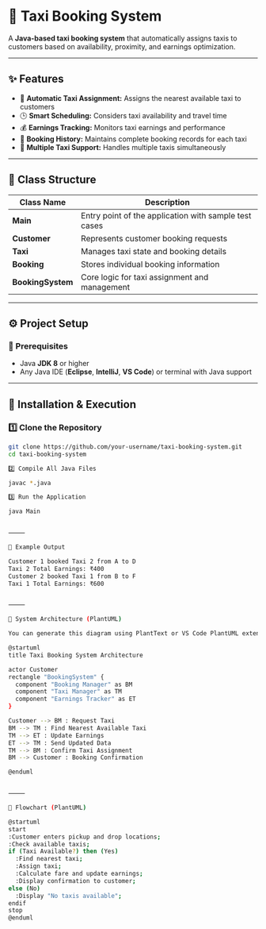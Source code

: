 # 🚖 Taxi Booking System

A **Java-based taxi booking system** that automatically assigns taxis to customers based on availability, proximity, and earnings optimization.

---

## ✨ Features

- 🚗 **Automatic Taxi Assignment:** Assigns the nearest available taxi to customers  
- 🕒 **Smart Scheduling:** Considers taxi availability and travel time  
- 💰 **Earnings Tracking:** Monitors taxi earnings and performance  
- 📜 **Booking History:** Maintains complete booking records for each taxi  
- 🚕 **Multiple Taxi Support:** Handles multiple taxis simultaneously  

---

## 🧩 Class Structure

| Class Name | Description |
|-------------|-------------|
| **Main** | Entry point of the application with sample test cases |
| **Customer** | Represents customer booking requests |
| **Taxi** | Manages taxi state and booking details |
| **Booking** | Stores individual booking information |
| **BookingSystem** | Core logic for taxi assignment and management |

---

## ⚙️ Project Setup

### 🧠 Prerequisites
- Java **JDK 8** or higher  
- Any Java IDE (**Eclipse**, **IntelliJ**, **VS Code**) or terminal with Java support

---

## 🚀 Installation & Execution

### 1️⃣ Clone the Repository
```bash
git clone https://github.com/your-username/taxi-booking-system.git
cd taxi-booking-system

2️⃣ Compile All Java Files

javac *.java

3️⃣ Run the Application

java Main


⸻

📁 Example Output

Customer 1 booked Taxi 2 from A to D
Taxi 2 Total Earnings: ₹400
Customer 2 booked Taxi 1 from B to F
Taxi 1 Total Earnings: ₹600


⸻

🧱 System Architecture (PlantUML)

You can generate this diagram using PlantText or VS Code PlantUML extension.

@startuml
title Taxi Booking System Architecture

actor Customer
rectangle "BookingSystem" {
  component "Booking Manager" as BM
  component "Taxi Manager" as TM
  component "Earnings Tracker" as ET
}

Customer --> BM : Request Taxi
BM --> TM : Find Nearest Available Taxi
TM --> ET : Update Earnings
ET --> TM : Send Updated Data
TM --> BM : Confirm Taxi Assignment
BM --> Customer : Booking Confirmation

@enduml


⸻

🔄 Flowchart (PlantUML)

@startuml
start
:Customer enters pickup and drop locations;
:Check available taxis;
if (Taxi Available?) then (Yes)
  :Find nearest taxi;
  :Assign taxi;
  :Calculate fare and update earnings;
  :Display confirmation to customer;
else (No)
  :Display "No taxis available";
endif
stop
@enduml

